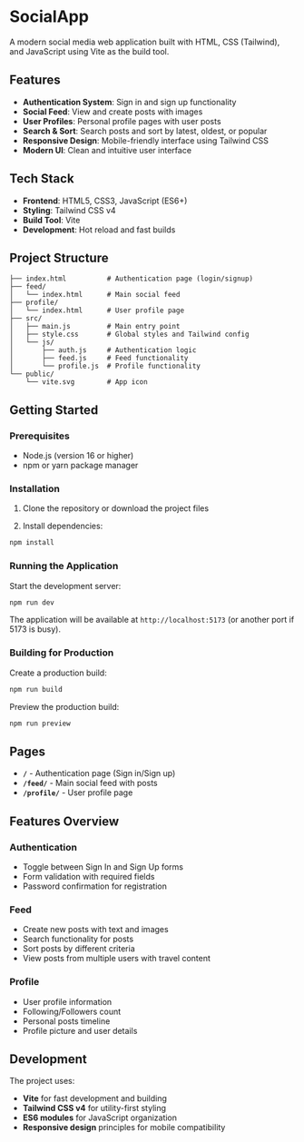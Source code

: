# SocialApp

A modern social media web application built with HTML, CSS (Tailwind), and JavaScript using Vite as the build tool.

## Features

- **Authentication System**: Sign in and sign up functionality
- **Social Feed**: View and create posts with images
- **User Profiles**: Personal profile pages with user posts
- **Search & Sort**: Search posts and sort by latest, oldest, or popular
- **Responsive Design**: Mobile-friendly interface using Tailwind CSS
- **Modern UI**: Clean and intuitive user interface

## Tech Stack

- **Frontend**: HTML5, CSS3, JavaScript (ES6+)
- **Styling**: Tailwind CSS v4
- **Build Tool**: Vite
- **Development**: Hot reload and fast builds

## Project Structure

```
├── index.html          # Authentication page (login/signup)
├── feed/
│   └── index.html      # Main social feed
├── profile/
│   └── index.html      # User profile page
├── src/
│   ├── main.js         # Main entry point
│   ├── style.css       # Global styles and Tailwind config
│   └── js/
│       ├── auth.js     # Authentication logic
│       ├── feed.js     # Feed functionality
│       └── profile.js  # Profile functionality
└── public/
    └── vite.svg        # App icon
```

## Getting Started

### Prerequisites

- Node.js (version 16 or higher)
- npm or yarn package manager

### Installation

1. Clone the repository or download the project files

2. Install dependencies:
```bash
npm install
```

### Running the Application

Start the development server:
```bash
npm run dev
```

The application will be available at `http://localhost:5173` (or another port if 5173 is busy).

### Building for Production

Create a production build:
```bash
npm run build
```

Preview the production build:
```bash
npm run preview
```

## Pages

- **`/`** - Authentication page (Sign in/Sign up)
- **`/feed/`** - Main social feed with posts
- **`/profile/`** - User profile page

## Features Overview

### Authentication
- Toggle between Sign In and Sign Up forms
- Form validation with required fields
- Password confirmation for registration

### Feed
- Create new posts with text and images
- Search functionality for posts
- Sort posts by different criteria
- View posts from multiple users with travel content

### Profile
- User profile information
- Following/Followers count
- Personal posts timeline
- Profile picture and user details

## Development

The project uses:
- **Vite** for fast development and building
- **Tailwind CSS v4** for utility-first styling
- **ES6 modules** for JavaScript organization
- **Responsive design** principles for mobile compatibility

